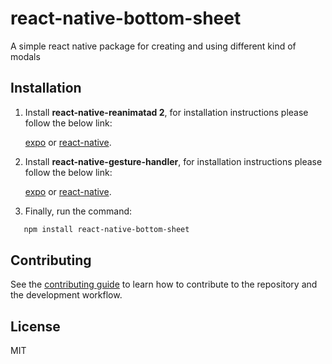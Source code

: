 # react-native-bottom-sheet

A simple react native package for creating and using different kind of modals

## Installation

1. Install **react-native-reanimatad 2**, for installation instructions please follow the below link:

   [expo](https://docs.expo.dev/versions/latest/sdk/reanimated/) or [react-native](https://docs.swmansion.com/react-native-reanimated/docs/fundamentals/installation/).

2. Install **react-native-gesture-handler**, for installation instructions please follow the below link:

   [expo](https://docs.expo.dev/versions/latest/sdk/gesture-handler/) or [react-native](https://docs.swmansion.com/react-native-gesture-handler/docs/installation).

3. Finally, run the command:

```sh
   npm install react-native-bottom-sheet
```

## Contributing

See the [contributing guide](CONTRIBUTING.md) to learn how to contribute to the repository and the development workflow.

## License

MIT

```

```
